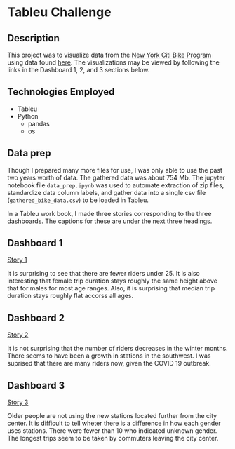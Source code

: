 # Tableu Challenge

## Description

This project was to visualize data from the [New York Citi Bike Program](https://en.wikipedia.org/wiki/Citi_Bike) using data found [here](https://www.citibikenyc.com/system-data). The visualizations may be viewed by following the links in the Dashboard 1, 2, and 3 sections below.

## Technologies Employed

* Tableu
* Python
    - pandas
    - os


## Data prep

Though I prepared many more files for use, I was only able to use the past two years worth of data.  The gathered data was about 754 Mb.  The jupyter notebook file ``data_prep.ipynb`` was used to automate extraction of zip files, standardize data column labels, and gather data into a single csv file (``gathered_bike_data.csv``) to be loaded in Tableu. 

 In a Tableu work book, I made three stories corresponding to the three dashboards.  The captions for these are under the next three headings.

## Dashboard 1

[Story 1](https://tabsoft.co/2CzTrkP "Story 1")

It is surprising to see that there are fewer riders under 25. It is also interesting that female trip duration stays roughly the same height above that for males for most age ranges.  Also, it is surprising that median trip duration stays roughly flat accorss all ages.


## Dashboard 2

[Story 2](https://tabsoft.co/3hWFBsI "Story 2")



It is not surprising that the number of riders decreases in the winter months.  There seems to have been a growth in stations in the southwest.  I was suprised that there are many riders now, given the COVID 19 outbreak.

## Dashboard 3

[Story 3](https://tabsoft.co/3fPkZAR "Story 3")

Older people are not using the new stations located further from the city center.  It is difficult to tell wheter there is a difference in how each gender uses stations.  There were fewer than 10 who indicated unknown gender.  The longest trips seem to be taken by commuters leaving the city center.

